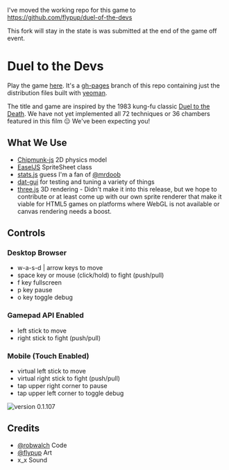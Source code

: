 I've moved the working repo for this game to https://github.com/flypup/duel-of-the-devs

This fork will stay in the state is was submitted at the end of the game off event.

# Duel to the Devs

Play the game [here](http://flypup.github.com/game-off-2012/). It's a [gh-pages](http://pages.github.com/) branch of this repo containing just the distribution files built with [yeoman](https://github.com/yeoman).

The title and game are inspired by the 1983 kung-fu classic [Duel to the Death](http://www.youtube.com/watch?v=8utvOMioMro). We have not yet implemented all 72 techniques or 36 chambers featured in this film :expressionless: We've been expecting you!

## What We Use

* [Chipmunk-js](https://github.com/josephg/Chipmunk-js) 2D physics model
* [EaselJS](https://github.com/CreateJS/EaselJS) SpriteSheet class
* [stats.js](https://github.com/mrdoob/stats.js) guess I'm a fan of [@mrdoob](https://github.com/mrdoob)
* [dat-gui](http://code.google.com/p/dat-gui/) for testing and tuning a variety of things
* [three.js](http://threejs.org/) 3D rendering - Didn't make it into this release, but we hope to contribute or at least come up with our own sprite renderer that make it viable for HTML5 games on platforms where WebGL is not available or canvas rendering needs a boost.

## Controls

### Desktop Browser
* w-a-s-d | arrow keys to move
* space key or mouse (click/hold) to fight (push/pull)
* f key fullscreen
* p key pause
* o key toggle debug

### Gamepad API Enabled
* left stick to move
* right stick to fight (push/pull)

### Mobile (Touch Enabled)
* virtual left stick to move
* virtual right stick to fight (push/pull)
* tap upper right corner to pause
* tap upper left corner to toggle debug

![version 0.1.107](http://flypup.github.com/game-off-2012/img/ui/screenshot.jpg)

## Credits

* [@robwalch](https://github.com/robwalch) Code 
* [@flypup](http://www.behance.net/flypup) Art
* x_x Sound
